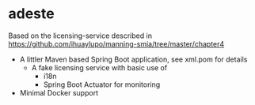 # adeste

Based on the licensing-service described in <https://github.com/ihuaylupo/manning-smia/tree/master/chapter4>

- A littler Maven based Spring Boot application, see xml.pom for details
    - A fake licensing service with basic use of
      - i18n 
      - Spring Boot Actuator for monitoring
- Minimal Docker support
